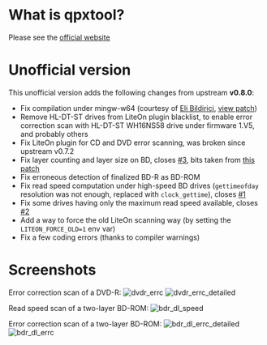 # What is qpxtool?

Please see the [official website](https://qpxtool.sourceforge.io/)

# Unofficial version

This unofficial version adds the following changes from upstream **v0.8.0**:

- Fix compilation under mingw-w64 (courtesy of [Eli Bildirici](https://sourceforge.net/u/bilditup1/), [view patch](https://sourceforge.net/p/qpxtool/patches/6/))
- Remove HL-DT-ST drives from LiteOn plugin blacklist, to enable error correction scan with HL-DT-ST WH16NS58 drive under firmware 1.V5, and probably others
- Fix LiteOn plugin for CD and DVD error scanning, was broken since upstream v0.7.2
- Fix layer counting and layer size on BD, closes [#3](https://github.com/speed47/qpxtool/issues/3), bits taken from [this patch](https://github.com/artkar0/qpxtool/commit/1213b3a4167246ff81bf008df4e4977a81fb54cb)
- Fix erroneous detection of finalized BD-R as BD-ROM
- Fix read speed computation under high-speed BD drives (`gettimeofday` resolution was not enough, replaced with `clock_gettime`), closes [#1](https://github.com/speed47/qpxtool/issues/1)
- Fix some drives having only the maximum read speed available, closes [#2](https://github.com/speed47/qpxtool/issues/2)
- Add a way to force the old LiteOn scanning way (by setting the `LITEON_FORCE_OLD=1` env var)
- Fix a few coding errors (thanks to compiler warnings)

# Screenshots

Error correction scan of a DVD-R:
![dvdr_errc](https://user-images.githubusercontent.com/218502/95659864-594ed980-0b24-11eb-987c-b7657e40c5aa.PNG)
![dvdr_errc_detailed](https://user-images.githubusercontent.com/218502/95659868-5b189d00-0b24-11eb-8beb-724ee8b5f5c9.PNG)

Read speed scan of a two-layer BD-ROM:
![bdr_dl_speed](https://user-images.githubusercontent.com/218502/95659865-59e77000-0b24-11eb-8dee-7425cf57a35d.PNG)

Error correction scan of a two-layer BD-ROM:
![bdr_dl_errc_detailed](https://user-images.githubusercontent.com/218502/95659866-5a800680-0b24-11eb-9897-7362fee8d9c6.PNG)
![bdr_dl_errc](https://user-images.githubusercontent.com/218502/95659867-5a800680-0b24-11eb-9648-1bd475631b26.PNG)


